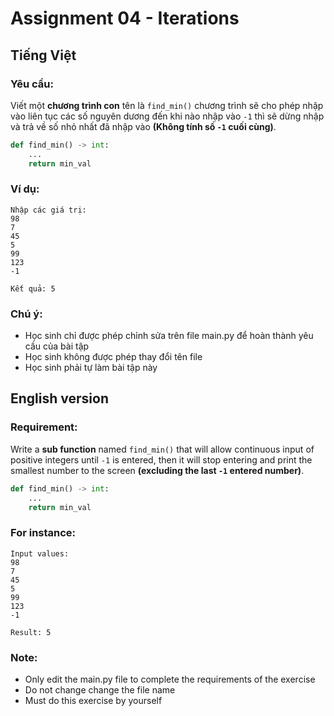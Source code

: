 # Assignment 04 - Iterations


## Tiếng Việt

### Yêu cầu:

Viết một **chương trình con** tên là `find_min()` chương trình sẽ cho phép nhập vào liên tục các số nguyên dương đến khi nào nhập vào `-1` thì sẽ dừng nhập và trả về số nhỏ nhất đã nhập vào **(Không tính số `-1` cuối cùng)**.

```python
def find_min() -> int:
    ...
    return min_val
```

### Ví dụ:

```
Nhập các giá trị:
98
7
45
5
99
123
-1

Kết quả: 5
```

### Chú ý:

- Học sinh chỉ được phép chỉnh sửa trên file main.py để hoàn thành yêu cầu của bài tập
- Học sinh không được phép thay đổi tên file
- Học sinh phải tự làm bài tập này

## English version

### Requirement:

Write a **sub function** named `find_min()` that will allow continuous input of positive integers until `-1` is entered, then it will stop entering and print the smallest number to the screen **(excluding the last `-1` entered number)**.

```python
def find_min() -> int:
    ...
    return min_val
```

### For instance:

```
Input values:
98
7
45
5
99
123
-1

Result: 5
```

### Note:

- Only edit the main.py file to complete the requirements of the exercise
- Do not change change the file name
- Must do this exercise by yourself
